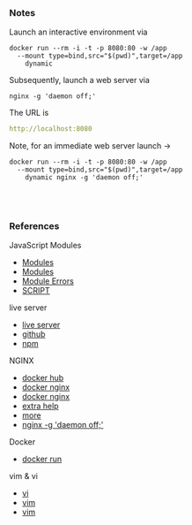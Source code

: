 
<br>

### Notes

Launch an interactive environment via

```shell
docker run --rm -i -t -p 8080:80 -w /app 
  --mount type=bind,src="$(pwd)",target=/app 
    dynamic
```

Subsequently, launch a web server via

```shell
nginx -g 'daemon off;'
```

The URL is 

```yaml
http://localhost:8080
```

Note, for an immediate web server launch $\rightarrow$

```shell
docker run --rm -i -t -p 8080:80 -w /app 
  --mount type=bind,src="$(pwd)",target=/app 
    dynamic nginx -g 'daemon off;'
```


<br>
<br>


### References

JavaScript Modules
* [Modules](https://developer.mozilla.org/en-US/docs/Web/JavaScript/Guide/Modules)
* [Modules](https://javascript.info/modules)
* [Module Errors](https://developer.mozilla.org/en-US/docs/Web/JavaScript/Reference/Errors/import_decl_module_top_level#importing_in_a_non-module_script)
* [SCRIPT](https://developer.mozilla.org/en-US/docs/Web/HTML/Element/script)

live server
* [live server](https://itnext.io/dockerizing-modern-web-apps-cd9667eebf44)
* [github](https://github.com/tapio/live-server)
* [npm](https://www.npmjs.com/package/live-server)

NGINX
* [docker hub](https://hub.docker.com/_/nginx)
* [docker nginx](https://toxigon.com/setting-up-nginx-with-docker)
* [docker nginx](https://www.uptimia.com/questions/how-to-run-nginx-in-the-foreground-within-a-docker-container#implementing-the-solution-in-docker)
* [extra help](https://itnext.io/dockerizing-modern-web-apps-cd9667eebf44)
* [more](https://www.socketxp.com/iot/remote-access-nginx-web-server-from-internet/)
* [nginx -g 'daemon off;'](https://www.thecoderscamp.com/nginx-g-daemon-off/)

Docker
* [docker run](https://docs.docker.com/reference/cli/docker/container/run/)

vim & vi
* [vi](https://linuxsimply.com/cheat-sheets/vi/)
* [vim](https://vim.rtorr.com)
* [vim](https://www.redhat.com/en/blog/beginners-guide-vim)



<br>
<br>

<br>
<br>

<br>
<br>

<br>
<br>